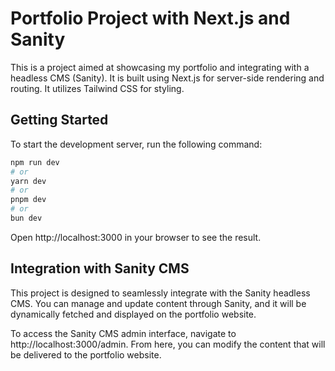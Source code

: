 # Portfolio Project with Next.js and Sanity
This is a project aimed at showcasing my portfolio and integrating with a headless CMS (Sanity). It is built using Next.js for server-side rendering and routing. It utilizes Tailwind CSS for styling.

## Getting Started
To start the development server, run the following command:

```bash
npm run dev
# or
yarn dev
# or
pnpm dev
# or
bun dev
```

Open http://localhost:3000 in your browser to see the result. 

## Integration with Sanity CMS
This project is designed to seamlessly integrate with the Sanity headless CMS. You can manage and update content through Sanity, and it will be dynamically fetched and displayed on the portfolio website.

To access the Sanity CMS admin interface, navigate to http://localhost:3000/admin. From here, you can modify the content that will be delivered to the portfolio website.

